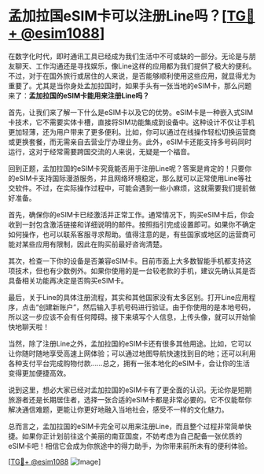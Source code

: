 # 孟加拉国eSIM卡可以注册Line吗？[[TG💪+ @esim1088](https://t.me/s/esim1088)]

在数字化时代，即时通讯工具已经成为我们生活中不可或缺的一部分。无论是与朋友聊天、工作沟通还是寻找娱乐，像Line这样的应用都为我们提供了极大的便利。不过，对于在国外旅行或居住的人来说，是否能够顺利使用这些应用，就显得尤为重要了。尤其是当你身处孟加拉国时，如果手头有一张当地的eSIM卡，那么问题来了：**孟加拉国的eSIM卡能用来注册Line吗？**

首先，让我们来了解一下什么是eSIM卡以及它的优势。eSIM卡是一种嵌入式SIM卡技术，它不需要实体卡槽，直接将SIM功能集成到设备中。这种设计不仅让手机更加轻薄，还为用户带来了更多便利。比如，你可以通过在线操作轻松切换运营商或更换套餐，而无需亲自去营业厅办理业务。此外，eSIM卡还能支持多号码同时运行，这对于经常需要跨国交流的人来说，无疑是一个福音。

回到正题，孟加拉国的eSIM卡究竟能否用于注册Line呢？答案是肯定的！只要你的eSIM卡支持国际漫游服务，并且网络环境稳定，那么就可以正常使用Line等社交软件。不过，在实际操作过程中，可能会遇到一些小麻烦，这就需要我们提前做好准备。

首先，确保你的eSIM卡已经激活并正常工作。通常情况下，购买eSIM卡后，你会收到一封包含激活链接和详细说明的邮件。按照指引完成设置即可。如果你不确定如何操作，也可以联系客服寻求帮助。值得注意的是，有些国家或地区的运营商可能对某些应用有限制，因此在购买前最好咨询清楚。

其次，检查一下你的设备是否兼容eSIM卡。目前市面上大多数智能手机都支持这项技术，但也有少数例外。如果你使用的是一台较老款的手机，建议先确认其是否具备相关功能再决定是否购买eSIM卡。

最后，关于Line的具体注册流程，其实和其他国家没有太多区别。打开Line应用程序，点击“创建新账户”，然后输入手机号码进行验证。由于你使用的是本地号码，所以这一步应该不会有任何障碍。接下来填写个人信息，上传头像，就可以开始愉快地聊天啦！

当然，除了注册Line之外，孟加拉国的eSIM卡还有很多其他用途。比如，它可以让你随时随地享受高速上网体验；可以通过地图导航快速找到目的地；还可以利用各种支付平台完成购物付款……总之，拥有一张本地化的eSIM卡，会让你的生活变得更加便捷高效。

说到这里，想必大家已经对孟加拉国的eSIM卡有了更全面的认识。无论你是短期旅游者还是长期居住者，选择一张合适的eSIM卡都是非常必要的。它不仅能帮你解决通信难题，更能让你更好地融入当地社会，感受不一样的文化魅力。

总而言之，孟加拉国的eSIM卡完全可以用来注册Line，而且整个过程非常简单快捷。如果你正计划前往这个美丽的南亚国度，不妨考虑为自己配备一张优质的eSIM卡吧！相信它会成为你旅途中的得力助手，为你带来前所未有的便利体验。

[[TG💪+ @esim1088](https://t.me/s/esim1088) ![Image](https://i.postimg.cc/4NQfJmqS/Snipaste-2025-05-13-00-14-12.png)]